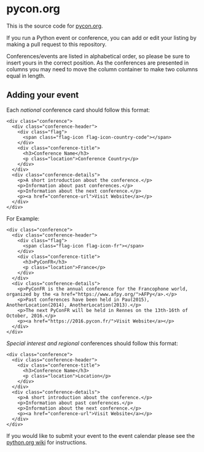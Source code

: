 # pycon.org

This is the source code for [pycon.org](http://www.pycon.org/).

If you run a Python event or conference, you can add or edit your listing by
making a pull request to this repository.

Conferences/events are listed in alphabetical order, so please be sure to insert
yours in the correct position. As the conferences are presented in columns
you may need to move the column container to make two columns equal in length.

## Adding your event

Each *national* conference card should follow this format:

```
<div class="conference">
  <div class="conference-header">
    <div class="flag">
      <span class="flag-icon flag-icon-country-code"></span>
    </div>
    <div class="conference-title">
      <h3>Conference Name</h3>
      <p class="location">Conference Country</p>
    </div>
  </div>
  <div class="conference-details">
    <p>A short introduction about the conference.</p>
    <p>Information about past conferences.</p>
    <p>Information about the next conference.</p>
    <p><a href="conference-url">Visit Website</a></p>
  </div>
</div>
```

For Example:

```
<div class="conference">
  <div class="conference-header">
    <div class="flag">
      <span class="flag-icon flag-icon-fr"></span>
    </div>
    <div class="conference-title">
      <h3>PyConFR</h3>
      <p class="location">France</p>
    </div>
  </div>
  <div class="conference-details">
    <p>PyConFR is the annual conference for the Francophone world, organized by the <a href="https://www.afpy.org/">AFPy</a>.</p>
    <p>Past conferences have been held in Pau(2015), AnotherLocation(2014), AnotherLocation(2013).</p>
    <p>The next PyConFR will be held in Rennes on the 13th-16th of October, 2016.</p>
    <p><a href="https://2016.pycon.fr/">Visit Website</a></p>
  </div>
</div>
```

*Special interest and regional* conferences should follow this format:

```
<div class="conference">
  <div class="conference-header">
    <div class="conference-title">
      <h3>Conference Name</h3>
      <p class="location">Location</p>
    </div>
  </div>
  <div class="conference-details">
    <p>A short introduction about the conference.</p>
    <p>Information about past conferences.</p>
    <p>Information about the next conference.</p>
    <p><a href="conference-url">Visit Website</a></p>
  </div>
</div>
```

If you would like to submit your event to the event calendar please see
the [python.org wiki](https://wiki.python.org/moin/PythonEventsCalendar#Submitting_an_Event)
for instructions.
